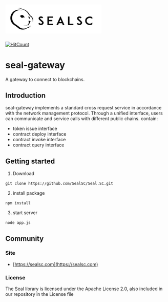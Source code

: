 # <img src="https://github.com/SealSC/resources/blob/master/logo.png" alt="SealSC" width="300px">
[![HitCount](http://hits.dwyl.io/SealSC/SealSC/Seal.SC.svg)](http://hits.dwyl.io/SealSC/SealSC/Seal.SC)

# seal-gateway

A gateway to connect to blockchains.

## Introduction

seal-gateway implements a standard cross request service in accordance with the network management protocol. Through a unified interface, users can communicate and service calls with different public chains. contain:

+ token issue interface
+ contract deploy interface
+ contract invoke interface
+ contract query interface

## Getting started

1. Download

```
git clone https://github.com/SealSC/Seal.SC.git
```

2. install package

```
npm install
```

3. start server

```
node app.js
```


## Community

### Site 
+ [https://sealsc.com](https://sealsc.com)

### License
The Seal library  is licensed under the Apache License 2.0, also included in our repository in the License file
